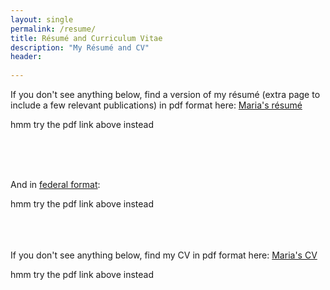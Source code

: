 ```yaml
---
layout: single
permalink: /resume/
title: Résumé and Curriculum Vitae
description: "My Résumé and CV"
header:
  
---
```


If you don't see anything below, find a version of my résumé (extra page to include a few relevant publications) in pdf format here: [Maria's
résumé]({{site.url}}/assets/images/patterson-resume.pdf)

<object data="{{site.url}}/assets/images/patterson-resume.pdf" type="application/pdf" width="600" height="600">
  hmm try the pdf link above instead <a href="{{site.url}}/assets/images/patterson-resume.pdf"></a>
</object>


<br><br><br>

And in [federal format]({{site.url}}/assets/images/patterson-resume-fed.pdf):

<object data="{{site.url}}/assets/images/patterson-resume-fed.pdf" type="application/pdf" width="600" height="600">
  hmm try the pdf link above instead <a href="{{site.url}}/assets/images/patterson-resume-fed.pdf"></a>
</object>





<br><br><br>
If you don't see anything below, find my CV in pdf format here: [Maria's
CV]({{site.url}}/assets/images/patterson-cv.pdf)

<object data="{{site.url}}/assets/images/patterson-cv.pdf" type="application/pdf" width="600" height="600">
  hmm try the pdf link above instead <a href="{{site.url}}/assets/images/patterson-cv.pdf"></a>
</object>
